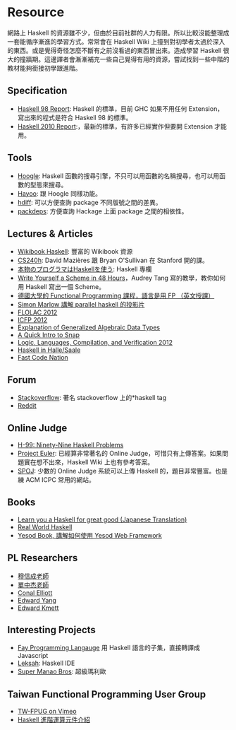 # Resource

網路上 Haskell 的資源雖不少，但由於目前社群的人力有限。所以比較沒能整理成一套能循序漸進的學習方式。常常會在 Haskell Wiki 上撞到對初學者太過於深入的東西。或是覺得奇怪怎麼不斷有之前沒看過的東西冒出來。造成學習 Haskell 很大的撞牆期。這邊譯者會漸漸補充一些自己覺得有用的資源，嘗試找到一些中階的教材能夠銜接初學跟進階。

## Specification
* [Haskell 98 Report](http://www.haskell.org/onlinereport/):  Haskell 的標準，目前 GHC 如果不用任何 Extension，寫出來的程式是符合 Haskell 98 的標準。
* [Haskell 2010 Report](http://www.haskell.org/onlinereport/haskell2010/):，最新的標準，有許多已經實作但要開 Extension 才能用。

## Tools
* [Hoogle](http://www.haskell.org/hoogle/): Haskell 函數的搜尋引擎，不只可以用函數的名稱搜尋，也可以用函數的型態來搜尋。
* [Hayoo](http://holumbus.fh-wedel.de/hayoo/hayoo.html): 跟 Hoogle 同樣功能。
* [hdiff](http://hdiff.luite.com/): 可以方便查詢 package 不同版號之間的差異。
* [packdeps](http://packdeps.haskellers.com/): 方便查詢 Hackage 上面 package 之間的相依性。


## Lectures & Articles
* [Wikibook Haskell](http://en.wikibooks.org/wiki/Haskell): 豐富的 Wikibook 資源
* [CS240h](http://www.scs.stanford.edu/11au-cs240h/notes/): David Mazières 跟 Bryan O'Sullivan 在 Stanford 開的課。
* [本物のプログラマはHaskellを使う](http://itpro.nikkeibp.co.jp/article/COLUMN/20060915/248215/): Haskell 專欄
* [Write Yourself a Scheme in 48 Hours](http://en.wikibooks.org/wiki/Write_Yourself_a_Scheme_in_48_Hours)，Audrey Tang 寫的教學，教你如何用 Haskell 寫出一個 Scheme。
* [德國大學的 Functional Programming 課程，語言是用 FP （英文授課）](http://video.s-inf.de/*FP.2005-SS-Giesl.(COt).HD_Videoaufzeichnung) 
* [Simon Marlow 講解 parallel haskell 的投影片](http://community.haskell.org/~simonmar/slides/cadarache2012/) 
* [FLOLAC 2012](http://flolac.iis.sinica.edu.tw/flolac12/doku.php?id=zh-tw:start)
* [ICFP 2012](http://www.youtube.com/channel/UCP9g4dLR7xt6KzCYntNqYcw?&desktop_uri=%2Fchannel%2FUCP9g4dLR7xt6KzCYntNqYcw)
* [Explanation of Generalized Algebraic Data Types](http://archive.org/details/ExplanationOfGeneralizedAlgebraicDataTypesgadts)
* [A Quick Intro to Snap](http://bonus500.github.com/sc2blog/*title-slide)
* [Logic, Languages, Compilation, and Verification 2012](http://www.cs.uoregon.edu/Research/summerschool/summer12/curriculum.html)
* [Haskell in Halle/Saale](http://iba-cg.de/hal7.html)
* [Fast Code Nation](http://bos.github.com/reaktor-dev-day-2012/reaktor-talk-slides.html*(1))

## Forum
* [Stackoverflow](http://stackoverflow.com/questions/tagged/haskell): 著名 stackoverflow 上的*haskell tag
* [Reddit](http://www.reddit.com/r/haskell/)

## Online Judge
* [H-99: Ninety-Nine Haskell Problems](http://www.haskell.org/haskellwiki/99_questions) 
* [Project Euler](http://projecteuler.net/): 已經算非常著名的 Online Judge，可惜只有上傳答案。如果問題實在想不出來，Haskell Wiki 上也有參考答案。
* [SPOJ](http://www.spoj.pl/): 少數的 Online Judge 系統可以上傳 Haskell 的，題目非常豐富。也是練 ACM ICPC 常用的網站。

## Books
* [Learn you a Haskell for great good (Japanese Translation)](http://www.amazon.co.jp/%E4%81%99%E3%81%94%E3%81%84Haskell%E3%81%9F%E3%81%AE%E3%81%97%E3%81%8F%E5%AD%A6%E3%81%BC%E3%81%86-Miran-Lipova%C4%8Da/dp/4274068854)
* [Real World Haskell](http://book.realworldhaskell.org/)
* [Yesod Book, 講解如何使用 Yesod Web Framework](http://www.yesodweb.com/book)

## PL Researchers
* [穆信成老師](http://www.iis.sinica.edu.tw/~scm/)
* [單中杰老師](http://www.cs.rutgers.edu/~ccshan/)
* [Conal Elliott](http://conal.net/)
* [Edward Yang](http://blog.ezyang.com/)
* [Edward Kmett](http://comonad.com/reader/)

## Interesting Projects
* [Fay Programming Langauge](http://fay-lang.org/) 用 Haskell 語言的子集，直接轉譯成 Javascript
* [Leksah](http://leksah.org/): Haskell IDE
* [Super Manao Bros](https://github.com/Mokehehe/Monao/): 超級瑪利歐

## Taiwan Functional Programming User Group
* [TW-FPUG on Vimeo](http://vimeo.com/groups/140878)
* [Haskell 進階運算元件介紹](https://docs.google.com/file/d/0BzqwG7n2gs71blE5V2pzR29WUDQ/edit?pli=1)
